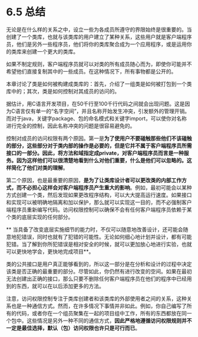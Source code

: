 # 6.5 总结
无论是在什么样的关系之中，设立一些为各成员所遵守的界限始终是很重要的。当创建了一个类库，也就与该类库的用户建立了某种关系，这些用户就是客户端程序员，他们是另外一些程序员，他们将你的类库聚合成为一个应用程序，或是运用你的类库来创建一个更大的类库。 

如果不制定规则，客户端程序员就可以对类的所有成员随心而为，即使你可能并不希望他们直接复制其中的一些成员。在这种情况下，所有事物都是公开的。

本章讨论了类是如何被构建成类库的：首先，介绍了一组类是如何被打包到一个类库中的；其次，类是如何控制对其成员的访问的。

据估计，用C语言开发项目，在50千行至100千行代码之间就会出现问题。这是因为C语言仅有单一的“名字空间”，并且名称开始发生冲突，引发额外的管理开销。而对于java，关键字package、包的命名模式和关键字import，可以使你对名称进行完全的控制，因此名称冲突的问题是很容易避免的。

控制对成员的访问权限有两个原因。第一是**为了使用户不要碰触那些他们不该碰触的部分，这些部分对于类内部的操作是必要的，但是它并不属于客户端程序员所需接口的一部分。因此，将方法和域指定成private，对客户端程序员而言是一种服务。因为这样他们可以很清楚地看到什么对他们重要，什么是他们可以忽略的。这样简化了他们对类的理解**。

第二个原因，也是最重要的原因，**是为了让类库设计者可以更改类的内部工作方式，而不必担心这样会对客户端程序员产生重大的影响**。例如，最初可能会以某种方式创建一个类，然后发现如果更改程序结构，可以大大提高运行速度。如果接口和实现可以被明确地隔离和加以保护，那么就可以实现这一目的，而不必强制客户端程序员重新编写代码。访问权限控制可以确保不会有任何客户端程序员依赖于某个类的底层实现的任何部分。

** 当具备了改变底层实施细节的能力时，不仅可以随意地改善设计，还可能会随意地犯错误，同时也就有了犯错的可能性。无论如何细心地计划并设计，都有可能犯错。当了解到你所犯错误是相对安全的时候，就可以更加放心地进行实验，也就可以更快地学会，更快地完成项目**。

类的公共接口是用户真正能够看到的，所以这一部分是在分析和设计的过程中决定该类是否正确的最重要的部分。尽管如此，你仍然有进行改变的空间。如果在最初无法创建出正确的接口，那么只要不删除任何客户端程序员在他们的程序中已经用到的东西，就可以在以后添加更多的方法。

注意，访问权限控制专注于类库创建者和该类库的外部使用者之间的关系，这种关系也是一种通信方式。然而，在许多情况下事情并非如此。例如，你自己编写了所有的代码，或者你在一个组员聚集在一起的项目组中工作，所有的东西都放在同一个包中。这些情况是另外一种不同的通信方式，**因此严格地遵循访问权限规则并不一定是最佳选择，默认（包）访问权限也许只是可行而已**。
